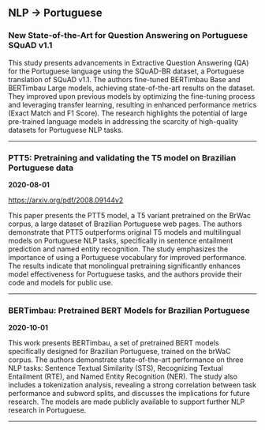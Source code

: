 ## NLP -> Portuguese



### New State-of-the-Art for Question Answering on Portuguese SQuAD v1.1

This study presents advancements in Extractive Question Answering (QA) for the Portuguese language using the SQuAD-BR dataset, a Portuguese translation of SQuAD v1.1. The authors fine-tuned BERTimbau Base and BERTimbau Large models, achieving state-of-the-art results on the dataset. They improved upon previous models by optimizing the fine-tuning process and leveraging transfer learning, resulting in enhanced performance metrics (Exact Match and F1 Score). The research highlights the potential of large pre-trained language models in addressing the scarcity of high-quality datasets for Portuguese NLP tasks.

---

### PTT5: Pretraining and validating the T5 model on Brazilian Portuguese data

**2020-08-01**

https://arxiv.org/pdf/2008.09144v2

This paper presents the PTT5 model, a T5 variant pretrained on the BrWac corpus, a large dataset of Brazilian Portuguese web pages. The authors demonstrate that PTT5 outperforms original T5 models and multilingual models on Portuguese NLP tasks, specifically in sentence entailment prediction and named entity recognition. The study emphasizes the importance of using a Portuguese vocabulary for improved performance. The results indicate that monolingual pretraining significantly enhances model effectiveness for Portuguese tasks, and the authors provide their code and models for public use.

---

### BERTimbau: Pretrained BERT Models for Brazilian Portuguese

**2020-10-01**

This work presents BERTimbau, a set of pretrained BERT models specifically designed for Brazilian Portuguese, trained on the brWaC corpus. The authors demonstrate state-of-the-art performance on three NLP tasks: Sentence Textual Similarity (STS), Recognizing Textual Entailment (RTE), and Named Entity Recognition (NER). The study also includes a tokenization analysis, revealing a strong correlation between task performance and subword splits, and discusses the implications for future research. The models are made publicly available to support further NLP research in Portuguese.

---